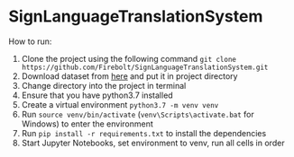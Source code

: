 ﻿# SignLanguageTranslationSystem
How to run:
  1. Clone the project using the following command
     ```git clone https://github.com/Firebolt/SignLanguageTranslationSystem.git```
  2. Download dataset from [here](https://drive.google.com/drive/folders/1QWlKyGIhKRKR8mkW1cacfiNhrAXXXbya?usp=drive_link) and put it in project directory
  3. Change directory into the project in terminal
  4. Ensure that you have python3.7 installed
  5. Create a virtual environment ```python3.7 -m venv venv```
  6. Run ```source venv/bin/activate``` (```venv\Scripts\activate.bat``` for Windows) to enter the environment
  7. Run ```pip install -r requirements.txt``` to install the dependencies
  8. Start Jupyter Notebooks, set environment to venv, run  all cells in order
